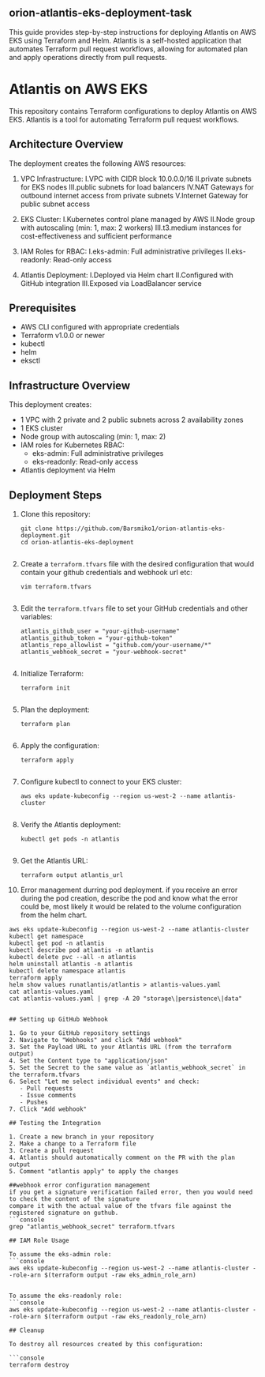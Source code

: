## orion-atlantis-eks-deployment-task
This guide provides step-by-step instructions for deploying Atlantis on AWS EKS using Terraform and Helm. 
Atlantis is a self-hosted application that automates Terraform pull request workflows, allowing for automated plan and apply operations directly from pull requests.

# Atlantis on AWS EKS

This repository contains Terraform configurations to deploy Atlantis on AWS EKS. Atlantis is a tool for automating Terraform pull request workflows.

## Architecture Overview

The deployment creates the following AWS resources:

1. VPC Infrastructure:
I.VPC with CIDR block 10.0.0.0/16
II.private subnets for EKS nodes
III.public subnets for load balancers
IV.NAT Gateways for outbound internet access from private subnets
V.Internet Gateway for public subnet access

2. EKS Cluster:
I.Kubernetes control plane managed by AWS
II.Node group with autoscaling (min: 1, max: 2 workers)
III.t3.medium instances for cost-effectiveness and sufficient performance

3. IAM Roles for RBAC:
I.eks-admin: Full administrative privileges
II.eks-readonly: Read-only access

4. Atlantis Deployment:
I.Deployed via Helm chart
II.Configured with GitHub integration
III.Exposed via LoadBalancer service

## Prerequisites

- AWS CLI configured with appropriate credentials
- Terraform v1.0.0 or newer
- kubectl
- helm
- eksctl

## Infrastructure Overview

This deployment creates:

- 1 VPC with 2 private and 2 public subnets across 2 availability zones
- 1 EKS cluster
- Node group with autoscaling (min: 1, max: 2)
- IAM roles for Kubernetes RBAC:
  - eks-admin: Full administrative privileges
  - eks-readonly: Read-only access
- Atlantis deployment via Helm

## Deployment Steps

1. Clone this repository:
   ```console
   git clone https://github.com/Barsmiko1/orion-atlantis-eks-deployment.git
   cd orion-atlantis-eks-deployment


2. Create a `terraform.tfvars` file with the desired configuration that would contain your github credentials and webhook url etc:
   ```console
   vim terraform.tfvars


3. Edit the `terraform.tfvars` file to set your GitHub credentials and other variables:
   ```console
   atlantis_github_user = "your-github-username"
   atlantis_github_token = "your-github-token"
   atlantis_repo_allowlist = "github.com/your-username/*"
   atlantis_webhook_secret = "your-webhook-secret"
   

4. Initialize Terraform:
   ```console
   terraform init
   

5. Plan the deployment:
   ```console
   terraform plan
   

6. Apply the configuration:
   ```console
   terraform apply
   

7. Configure kubectl to connect to your EKS cluster:
   ```console
   aws eks update-kubeconfig --region us-west-2 --name atlantis-cluster
   

8. Verify the Atlantis deployment:
   ```console
   kubectl get pods -n atlantis
   

9. Get the Atlantis URL:
   ```console
   terraform output atlantis_url

10. Error management durring pod deployment.
if you receive an error during the pod creation, describe the pod and know what the error could be, most likely 
it would be related to the volume configuration from the helm chart.
```console
aws eks update-kubeconfig --region us-west-2 --name atlantis-cluster
kubectl get namespace
kubectl get pod -n atlantis
kubectl describe pod atlantis -n atlantis
kubectl delete pvc --all -n atlantis
helm uninstall atlantis -n atlantis
kubectl delete namespace atlantis 
terraform apply
helm show values runatlantis/atlantis > atlantis-values.yaml
cat atlantis-values.yaml
cat atlantis-values.yaml | grep -A 20 "storage\|persistence\|data"
   

## Setting up GitHub Webhook

1. Go to your GitHub repository settings
2. Navigate to "Webhooks" and click "Add webhook"
3. Set the Payload URL to your Atlantis URL (from the terraform output)
4. Set the Content type to "application/json"
5. Set the Secret to the same value as `atlantis_webhook_secret` in the terraform.tfvars
6. Select "Let me select individual events" and check:
   - Pull requests
   - Issue comments
   - Pushes
7. Click "Add webhook"

## Testing the Integration

1. Create a new branch in your repository
2. Make a change to a Terraform file
3. Create a pull request
4. Atlantis should automatically comment on the PR with the plan output
5. Comment "atlantis apply" to apply the changes

##webhook error configuration management
if you get a signature verification failed error, then you would need to check the content of the signature
compare it with the actual value of the tfvars file against the registered signature on guthub.
```console
grep "atlantis_webhook_secret" terraform.tfvars

## IAM Role Usage

To assume the eks-admin role:
```console
aws eks update-kubeconfig --region us-west-2 --name atlantis-cluster --role-arn $(terraform output -raw eks_admin_role_arn)


To assume the eks-readonly role:
```console
aws eks update-kubeconfig --region us-west-2 --name atlantis-cluster --role-arn $(terraform output -raw eks_readonly_role_arn)

## Cleanup

To destroy all resources created by this configuration:

```console
terraform destroy
